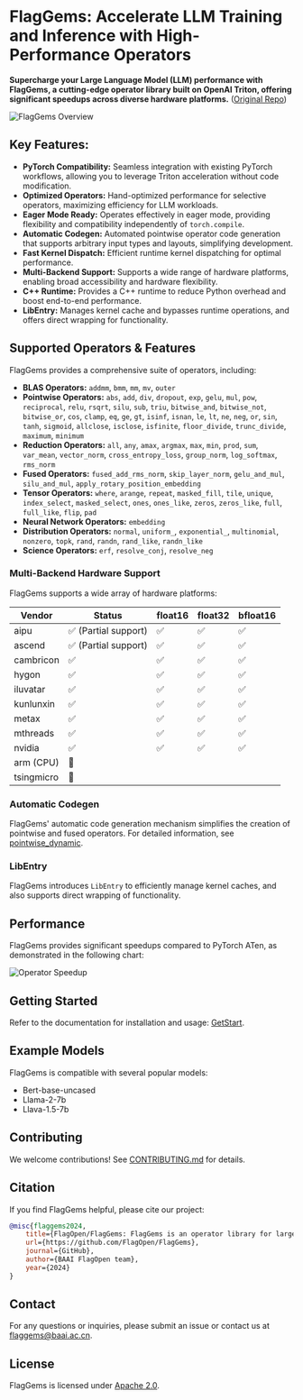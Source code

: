 # FlagGems: Accelerate LLM Training and Inference with High-Performance Operators

**Supercharge your Large Language Model (LLM) performance with FlagGems, a cutting-edge operator library built on OpenAI Triton, offering significant speedups across diverse hardware platforms.** ([Original Repo](https://github.com/FlagOpen/FlagGems))

![FlagGems Overview](https://github.com/user-attachments/assets/97950fc6-62bb-4b6a-b8d5-5751c14492fa)

## Key Features:

*   **PyTorch Compatibility:** Seamless integration with existing PyTorch workflows, allowing you to leverage Triton acceleration without code modification.
*   **Optimized Operators:** Hand-optimized performance for selective operators, maximizing efficiency for LLM workloads.
*   **Eager Mode Ready:** Operates effectively in eager mode, providing flexibility and compatibility independently of `torch.compile`.
*   **Automatic Codegen:**  Automated pointwise operator code generation that supports arbitrary input types and layouts, simplifying development.
*   **Fast Kernel Dispatch:** Efficient runtime kernel dispatching for optimal performance.
*   **Multi-Backend Support:**  Supports a wide range of hardware platforms, enabling broad accessibility and hardware flexibility.
*   **C++ Runtime:** Provides a C++ runtime to reduce Python overhead and boost end-to-end performance.
*   **LibEntry:** Manages kernel cache and bypasses runtime operations, and offers direct wrapping for functionality.

## Supported Operators & Features

FlagGems provides a comprehensive suite of operators, including:

*   **BLAS Operators:** `addmm`, `bmm`, `mm`, `mv`, `outer`
*   **Pointwise Operators:** `abs`, `add`, `div`, `dropout`, `exp`, `gelu`, `mul`, `pow`, `reciprocal`, `relu`, `rsqrt`, `silu`, `sub`, `triu`, `bitwise_and`, `bitwise_not`, `bitwise_or`, `cos`, `clamp`, `eq`, `ge`, `gt`, `isinf`, `isnan`, `le`, `lt`, `ne`, `neg`, `or`, `sin`, `tanh`, `sigmoid`, `allclose`, `isclose`, `isfinite`, `floor_divide`, `trunc_divide`, `maximum`, `minimum`
*   **Reduction Operators:** `all`, `any`, `amax`, `argmax`, `max`, `min`, `prod`, `sum`, `var_mean`, `vector_norm`, `cross_entropy_loss`, `group_norm`, `log_softmax`, `rms_norm`
*   **Fused Operators:** `fused_add_rms_norm`, `skip_layer_norm`, `gelu_and_mul`, `silu_and_mul`, `apply_rotary_position_embedding`
*   **Tensor Operators:** `where`, `arange`, `repeat`, `masked_fill`, `tile`, `unique`, `index_select`, `masked_select`, `ones`, `ones_like`, `zeros`, `zeros_like`, `full`, `full_like`, `flip`, `pad`
*   **Neural Network Operators:** `embedding`
*   **Distribution Operators:** `normal`, `uniform_`, `exponential_`, `multinomial`, `nonzero`, `topk`, `rand`, `randn`, `rand_like`, `randn_like`
*   **Science Operators:** `erf`, `resolve_conj`, `resolve_neg`

### Multi-Backend Hardware Support

FlagGems supports a wide array of hardware platforms:

| Vendor       | Status                   | float16 | float32 | bfloat16 |
|--------------|--------------------------|---------|---------|----------|
| aipu         | ✅ (Partial support)      | ✅      | ✅      | ✅        |
| ascend       | ✅ (Partial support)      | ✅      | ✅      | ✅        |
| cambricon    | ✅                      | ✅      | ✅      | ✅        |
| hygon        | ✅                      | ✅      | ✅      | ✅        |
| iluvatar     | ✅                      | ✅      | ✅      | ✅        |
| kunlunxin    | ✅                      | ✅      | ✅      | ✅        |
| metax        | ✅                      | ✅      | ✅      | ✅        |
| mthreads     | ✅                      | ✅      | ✅      | ✅        |
| nvidia       | ✅                      | ✅      | ✅      | ✅        |
| arm (CPU)    | 🚧                     |         |         |          |
| tsingmicro   | 🚧                     |         |         |          |

### Automatic Codegen

FlagGems' automatic code generation mechanism simplifies the creation of pointwise and fused operators.  For detailed information, see [pointwise\_dynamic](docs/pointwise_dynamic.md).

### LibEntry

FlagGems introduces `LibEntry` to efficiently manage kernel caches, and also supports direct wrapping of functionality.

## Performance

FlagGems provides significant speedups compared to PyTorch ATen, as demonstrated in the following chart:

![Operator Speedup](./docs/assets/speedup-20250423.png)

## Getting Started

Refer to the documentation for installation and usage: [GetStart](docs/get_start_with_flaggems.md).

## Example Models

FlagGems is compatible with several popular models:

*   Bert-base-uncased
*   Llama-2-7b
*   Llava-1.5-7b

## Contributing

We welcome contributions!  See [CONTRIBUTING.md](./CONTRIBUTING.md) for details.

## Citation

If you find FlagGems helpful, please cite our project:

```bibtex
@misc{flaggems2024,
    title={FlagOpen/FlagGems: FlagGems is an operator library for large language models implemented in the Triton language.},
    url={https://github.com/FlagOpen/FlagGems},
    journal={GitHub},
    author={BAAI FlagOpen team},
    year={2024}
}
```

## Contact

For any questions or inquiries, please submit an issue or contact us at <a href="mailto:flaggems@baai.ac.cn">flaggems@baai.ac.cn</a>.

## License

FlagGems is licensed under [Apache 2.0](./LICENSE).